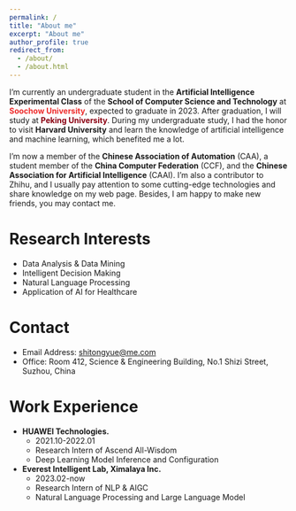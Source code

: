 ```yaml
---
permalink: /
title: "About me"
excerpt: "About me"
author_profile: true
redirect_from: 
  - /about/
  - /about.html
---
```


I’m currently an undergraduate student in the **Artificial Intelligence Experimental Class** of the **School of Computer Science and Technology** at **<font color="#EE2C2C">Soochow University</font>**, expected to graduate in 2023. After graduation, I will study at **<font color="#8B0012">Peking University</font>**. During my undergraduate study, I had the honor to visit **Harvard University** and learn the knowledge of artificial intelligence and machine learning, which benefited me a lot.

I’m now a member of the **Chinese Association of Automation** (CAA), a student member of the **China Computer Federation** (CCF), and the **Chinese Association for Artificial Intelligence** (CAAI). I’m also a contributor to Zhihu, and I usually pay attention to some cutting-edge technologies and share knowledge on my web page. Besides, I am happy to make new friends, you may contact me.

Research Interests
======
* Data Analysis & Data Mining
* Intelligent Decision Making
* Natural Language Processing
* Application of AI for Healthcare


Contact
======
* Email Address: shitongyue@me.com
* Office: Room 412, Science & Engineering Building, No.1 Shizi Street, Suzhou, China


Work Experience
======
* **HUAWEI Technologies.**
  * 2021.10-2022.01
  * Research Intern of Ascend All-Wisdom
  * Deep Learning Model Inference and Configuration
* **Everest Intelligent Lab, Ximalaya Inc.**
  * 2023.02-now
  * Research Intern of NLP & AIGC
  * Natural Language Processing and Large Language Model